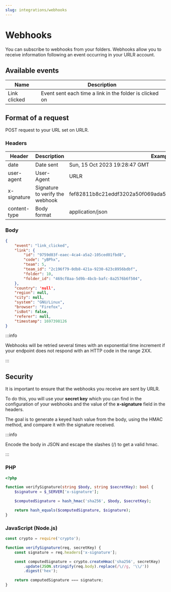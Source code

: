 ```yaml
---
slug: integrations/webhooks
---
```


# Webhooks

You can subscribe to webhooks from your folders.
Webhooks allow you to receive information following an event occurring in your URLR account.

## Available events

| Name | Description |
|------|-------------|
| Link clicked | Event sent each time a link in the folder is clicked on |

## Format of a request

POST request to your URL set on URLR.

### Headers

| Header | Description | Example value |
|--------|-------------|---------------|
| date | Date sent | Sun, 15 Oct 2023 19:28:47 GMT |
| user-agent | User-Agent | URLR |
| x-signature | Signature to verify the webhook | fef82811b8c21eddf3202a50f069ada534bdb0263508b122d24a878d005dc26a |
| content-type | Body format | application/json |

### Body

```json
{
    "event": "link_clicked",
    "link": {
        "id": "9759d03f-eaec-4ca4-a5a2-105ced01fbd8",
        "code": "yBPhx",
        "team": 5,
        "team_id": "2c196f79-0db8-421a-9230-623c8956bdbf",
        "folder": 10,
        "folder_id": "469cf8aa-5d9b-4bcb-bafc-8a2576b6f504",
    },
    "country": 'null',
    "region": null,
    "city": null,
    "system": "GNU/Linux",
    "browser": "Firefox",
    "isBot": false,
    "referer": null,
    "timestamp": 1697398126
}
```

:::info

Webhooks will be retried several times with an exponential time increment if your endpoint does not respond with an HTTP code in the range 2XX.

:::

## Security

It is important to ensure that the webhooks you receive are sent by URLR.

To do this, you will use your **secret key** which you can find in the configuration of your webhooks and the value of the **x-signature** field in the headers.

The goal is to generate a keyed hash value from the body, using the HMAC method, and compare it with the signature received.

:::info

Encode the body in JSON and escape the slashes (/) to get a valid hmac.

:::

### PHP

```php
<?php

function verifySignature(string $body, string $secretKey): bool {
    $signature = $_SERVER['x-signature'];

    $computedSignature = hash_hmac('sha256', $body, $secretKey);

    return hash_equals($computedSignature, $signature);
}
```

### JavaScript (Node.js)

```js
const crypto = require('crypto');

function verifySignature(req, secretKey) {
    const signature = req.headers['x-signature'];

    const computedSignature = crypto.createHmac('sha256', secretKey)
        .update(JSON.stringify(req.body).replace(/\//g, '\\/'))
        .digest('hex');

    return computedSignature === signature;
}
```